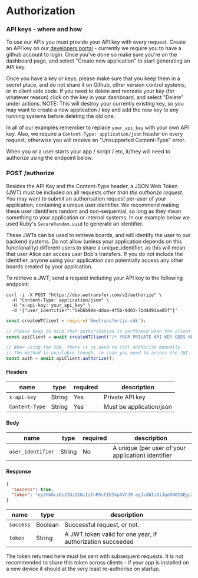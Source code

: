 # Authorization

### API keys - where and how
To use our APIs you must provide your API key with every request. Create an API key on our <a href="https://developers.wetransfer.com/" target="_blank">developers portal</a> - currently we require you to have a github account to login. Once you've done so make sure you're on the
dashboard page, and select "Create new application" to start generating an API key.

Once you have a key or keys, please make sure that you keep them in a secret place, and do not share it on Github, other version control systems, or in client side code. If you need to delete and recreate your key (for whatever reason) click on the key in your dashboard, and select "Delete" under actions. NOTE: This will destroy your currently existing key, so you may want to create a new application / key and add the new key to any running systems before deleting the old one.

<aside class="notice">
In all of our examples remember to replace <code>your_api_key</code> with your own API key. Also, we require a <code>Content-Type: application/json</code> header on every request, otherwise you will receive an "Unsupported Content-Type" error.
</aside>

When you or a user starts your app / script / etc, it/they will need to authorize using the endpoint below.

<h3 id="send-request" class="call"><span>POST</span> /authorize</h3>

Besides the API Key and the Content-Type header, a JSON Web Token (JWT) must be included on all requests <em>other than the authorize request</em>. You may want to submit an authorisation request per-user of your application, containing a unique user identifier. We recommend making these user identifiers random and non-sequential, so long as they mean something to your application or internal systems. In our example below we used Ruby's `SecureRandom.uuid` to generate an identifier.

These JWTs can be used to retrieve boards, and will identify the user to our backend systems. Do not allow (unless your application depends on this functionality) different users to share a unique_identifier, as this will mean that user Alice can access user Bob's transfers. If you do not include the identifier, anyone using your application can potentially access any other boards created by your application.

To retrieve a JWT, send a request including your API key to the following endpoint:

```shell
curl -i -X POST "https://dev.wetransfer.com/v2/authorize" \
  -H "Content-Type: application/json" \
  -H "x-api-key: your_api_key" \
  -d '{"user_identifier":"5eb6b98e-ddaa-4f5b-9d03-7bd4d91aa05f"}'
```

```javascript
const createWTClient = require('@wetransfer/js-sdk');

// Please keep in mind that authorization is performed when the client is initialized.
const apiClient = await createWTClient('/* YOUR PRIVATE API KEY GOES HERE */');

// When using the SDK, there is no need to call authorize manually.
// The method is available though, in case you need to access the JWT.
const auth = await apiClient.authorize();
```

#### Headers

| name           | type   | required | description              |
| -------------- | ------ | -------- | ------------------------ |
| `x-api-key`    | String | Yes      | Private API key          |
| `Content-Type` | String | Yes      | Must be application/json |

#### Body

| name              | type   | required | description                                        |
| ----------------- | ------ | -------- | -------------------------------------------------- |
| `user_identifier` | String | No       | A unique (per user of your application) identifier |


#### Response

```json
{
  "success": true,
  "token": "eyJhbGciOiJIUzI1NiIsInR5cCI6IkpXVCJ9.eyJzdWIiOiJqdXN0IGEgc2FtcGxlIHRva2VuLCB0aGUgYWN0dWFsIG9uZSB3aWxsIGhhdmUgZGlmZmVyZW50IGNvbnRlbnQiLCJuYW1lIjoiQW5nZWxhIEJlbm5ldHQiLCJpYXQiOjE1MTYyMzkwMjJ9.fd14EeU1vbj40WtHIYaDwpCOE972DKnrrP8mffioEdg"
}
```

| name      | type    | description                                                |
| --------- | ------- | ---------------------------------------------------------- |
| `success` | Boolean | Successful request, or not.                                |
| `token`   | String  | A JWT token valid for one year, if authorization succeeded |

The token returned here must be sent with subsequent requests. It is not recommended to share this token across clients - if your app is installed on a new device it should at the very least re-authorise on startup.
